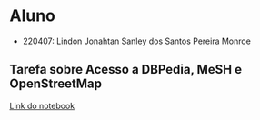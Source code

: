 # Aluno
* 220407: Lindon Jonahtan Sanley dos Santos Pereira Monroe

## Tarefa sobre Acesso a DBPedia, MeSH e OpenStreetMap

[Link do notebook](notebook/lab2-logic-model-dbpedia.ipynb)
